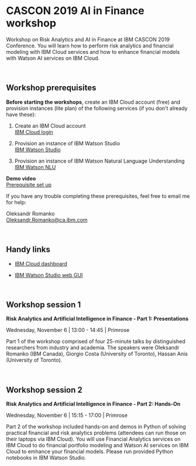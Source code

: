 # CASCON 2019 AI in Finance workshop

Workshop on Risk Analytics and AI in Finance at IBM CASCON 2019 Conference. You will learn how to perform risk analytics and financial modeling with IBM Cloud services and how to enhance financial models with Watson AI services on IBM Cloud.

<p>&nbsp;</p>


## Workshop prerequisites
**Before starting the workshops**, create an IBM Cloud account (free) and provision instances (lite plan) of the following services (if you don't already have these):
<ol>
<li>
<p>Create an IBM Cloud account<br/>
<a href="https://cloud.ibm.com/login">IBM Cloud login</a></p>
</li>
<li>
<p>Provision an instance of IBM Watson Studio<br/>
<a href="https://cloud.ibm.com/catalog/services/watson-studio">IBM Watson Studio</a></p>
</li>
<li>
<p>Provision an instance of IBM Watson Natural Language Understanding<br/>
<a href="https://cloud.ibm.com/catalog/services/natural-language-understanding">IBM Watson NLU</a></p>
</li>
</ol>

**Demo video**<br/>
<a href="https://youtu.be/8ZQ4cSH6-qE">Prerequisite set up</a>

If you have any trouble completing these prerequisites, feel free to email me for help:

Oleksandr Romanko<br/>
<a mail="Oleksandr.Romanko@ca.ibm.com">Oleksandr.Romanko@ca.ibm.com</a>

<p>&nbsp;</p>


## Handy links

<ul>
<li>
<p><a href="https://cloud.ibm.com/resources">IBM Cloud dashboard</a></p>
</li>
<li>
<p><a href="https://dataplatform.cloud.ibm.com/home">IBM Watson Studio web GUI</a></p>
</li>
</ul>

<p>&nbsp;</p>


## Workshop session 1
**Risk Analytics and Artificial Intelligence in Finance - Part 1: Presentations**

Wednesday, November 6 | 13:00 - 14:45 | Primrose

Part 1 of the workshop comprised of four 25-minute talks by distinguished researchers from industry and academia. The speakers were Oleksandr Romanko (IBM Canada), Giorgio Costa (University of Toronto), Hassan Anis (University of Toronto).

<p>&nbsp;</p>

## Workshop session 2
**Risk Analytics and Artificial Intelligence in Finance - Part 2: Hands-On**

Wednesday, November 6 | 15:15 - 17:00 | Primrose

Part 2 of the workshop included hands-on and demos in Python of solving practical financial and risk analytics problems (attendees can run those on their laptops via IBM Cloud). You will use Financial Analytics services on IBM Cloud to do financial portfolio modeling and Watson AI services on IBM Cloud to emhance your financial models. Please run provided Python notebooks in IBM Watson Studio.
